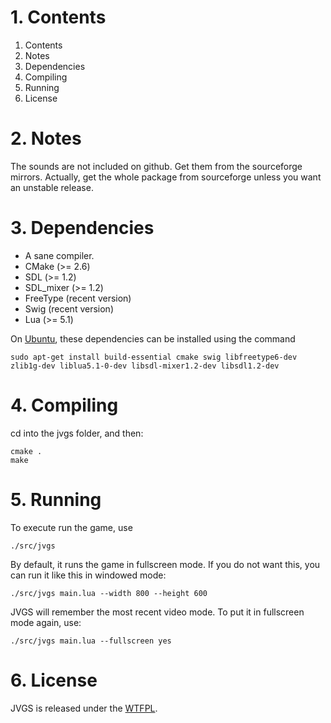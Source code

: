 # 1. Contents

1. Contents
2. Notes
3. Dependencies
4. Compiling
5. Running
6. License

# 2. Notes

The sounds are not included on github. Get them from the sourceforge mirrors.
Actually, get the whole package from sourceforge unless you want an unstable
release.

# 3. Dependencies

- A sane compiler.
- CMake (>= 2.6)
- SDL (>= 1.2)
- SDL_mixer (>= 1.2)
- FreeType (recent version)
- Swig (recent version)
- Lua (>= 5.1)

On [Ubuntu](http://www.ubuntu.com/), these dependencies can be installed using
the command

    sudo apt-get install build-essential cmake swig libfreetype6-dev zlib1g-dev liblua5.1-0-dev libsdl-mixer1.2-dev libsdl1.2-dev

# 4. Compiling

cd into the jvgs folder, and then:

    cmake .
    make

# 5. Running

To execute run the game, use

    ./src/jvgs

By default, it runs the game in fullscreen mode. If you do not want this, you
can run it like this in windowed mode:

    ./src/jvgs main.lua --width 800 --height 600

JVGS will remember the most recent video mode. To put it in fullscreen mode
again, use:

    ./src/jvgs main.lua --fullscreen yes

# 6. License

JVGS is released under the [WTFPL](http://sam.zoy.org/wtfpl/).
